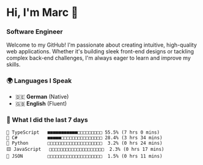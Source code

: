 # Hi, I'm Marc 👋 
### Software Engineer

Welcome to my GitHub! I'm passionate about creating intuitive, high-quality web applications. Whether it's building sleek front-end designs or tackling complex back-end challenges, I'm always eager to learn and improve my skills.  

### 🌍 Languages I Speak  
- 🇩🇪 **German** (Native)  
- 🇬🇧 **English** (Fluent)

### 🤯 What I did the last 7 days

```
🔷 TypeScript   ■■■■■■■■■■■□□□□□□□□□ 55.5% (7 hrs 0 mins)
🔷 C#           ■■■■■□□□□□□□□□□□□□□□ 28.4% (3 hrs 34 mins)
🐍 Python       □□□□□□□□□□□□□□□□□□□□  3.2% (0 hrs 24 mins)
🟨 JavaScript   □□□□□□□□□□□□□□□□□□□□  2.3% (0 hrs 17 mins)
📄 JSON         □□□□□□□□□□□□□□□□□□□□  1.5% (0 hrs 11 mins)
```